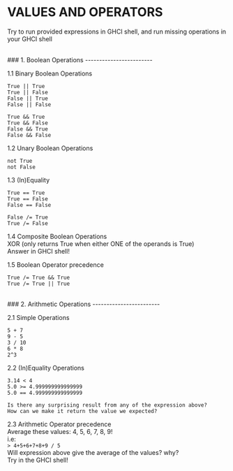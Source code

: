 # VALUES AND OPERATORS


Try to run provided expressions in GHCI shell,
and run missing operations in your GHCI shell

<br>
### 1. Boolean Operations
------------------------

1.1 Binary Boolean Operations
```
True || True
True || False
False || True
False || False
```
```
True && True
True && False
False && True
False && False
```

1.2 Unary Boolean Operations
```
not True
not False
```

1.3 (In)Equality
```
True == True
True == False
False == False
```
```
False /= True
True /= False
```

1.4 Composite Boolean Operations  
	XOR (only returns True when either ONE of the operands is True)  
	Answer in GHCI shell!

1.5 Boolean Operator precedence
```
True /= True && True
True /= True || True
```

<br>
### 2. Arithmetic Operations
------------------------

2.1 Simple Operations  
```
5 + 7
9 - 5
3 / 10
6 * 8
2^3
```

2.2 (In)Equality Operations  
```
3.14 < 4
5.0 >= 4.999999999999999
5.0 == 4.999999999999999
```
	Is there any surprising result from any of the expression above?
	How can we make it return the value we expected?

2.3 Arithmetic Operator precedence  
	Average these values: 4, 5, 6, 7, 8, 9!  
	i.e:  
	```
	> 4+5+6+7+8+9 / 5
	```  
	Will expression above give the average of the values? why?  
	Try in the GHCI shell!
